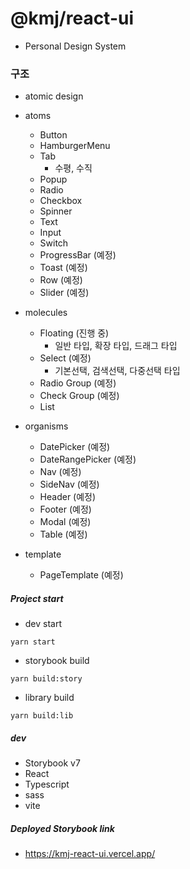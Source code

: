 # @kmj/react-ui

- Personal Design System

### 구조

- atomic design

- atoms
  - Button
  - HamburgerMenu
  - Tab
    - 수평, 수직
  - Popup
  - Radio
  - Checkbox
  - Spinner
  - Text
  - Input
  - Switch
  - ProgressBar (예정)
  - Toast (예정)
  - Row (예정)
  - Slider (예정)
- molecules
  - Floating (진행 중)
    - 일반 타입, 확장 타입, 드래그 타입
  - Select (예정)
    - 기본선택, 검색선택, 다중선택 타입
  - Radio Group (예정)
  - Check Group (예정)
  - List
- organisms
  - DatePicker (예정)
  - DateRangePicker (예정)
  - Nav (예정)
  - SideNav (예정)
  - Header (예정)
  - Footer (예정)
  - Modal (예정)
  - Table (예정)
- template
  - PageTemplate (예정)

##### Project start

- dev start

```
yarn start
```

- storybook build

```
yarn build:story
```

- library build

```
yarn build:lib
```

##### dev

- Storybook v7
- React
- Typescript
- sass
- vite

##### Deployed Storybook link

- https://kmj-react-ui.vercel.app/
